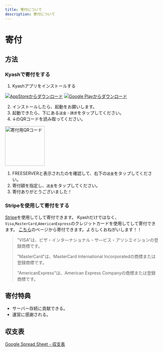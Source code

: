 ```yaml
---
title: 寄付について
description: 寄付について
---
```


# 寄付

## 方法

### Kyashで寄付をする

1. Kyashアプリをインストールする

[![AppStoreからダウンロード](https://global-uploads.webflow.com/5db15c3bca3871afff172c17/5f36b95d99ca2641607a3057_button-store-applestore.svg)](https://app.appsflyer.com/id1084264883?pid=Publicweb&c=footer) [![Google Playからダウンロード](https://global-uploads.webflow.com/5db15c3bca3871afff172c17/5f36b95e557e7d6e694579ac_button-store-googleplay.svg)](https://app.appsflyer.com/co.kyash?pid=Publicweb&c=footer)

2. インストールしたら、起動をお願いします。
3. 起動できたら、下にある`送金・請求`をタップしてください。
4. ↓のQRコードを読み取ってください。

<img src="https://cdn.discordapp.com/attachments/393989510981091328/665445857507803146/QRCODE_Kyash.jpg" alt="寄付用QRコード" height="130">

1. FREESERVERと表示されたのを確認して、右下の`送金`をタップしてください。
2. 寄付額を指定し、`送金`をタップしてください。
3. 寄付ありがとうございました！

### Stripeを使用して寄付をする

[Stripe](https://stripe.com/jp)を使用してして寄付できます。
Kyashだけではなく、`Visa`,`MasterCard`,`AmericanExpress`のクレジットカードを使用してして寄付できます。
[こちら](https://link.freeserver.pro/stripe)のページから寄付できます。よろしくおねがいします！！

>"VISA"は、ビザ・インタ―ナショナル・サ―ビス・アソシエイションの登録商標です。
>
>"MasterCard"は、MasterCard International Incorporatedの商標または登録商標です。
>
>"AmericanExpress"は、American Express Companyの商標または登録商標です。


## 寄付特典

- サーバー存続に貢献できる。
- 運営に感謝される。

## 収支表

[Google Spread Sheet - 収支表](https://docs.google.com/spreadsheets/d/14Ft7P1y9jYwvENfez9zr4axf1ear9bID3ow6rVsTI-k/edit?usp=sharing)
